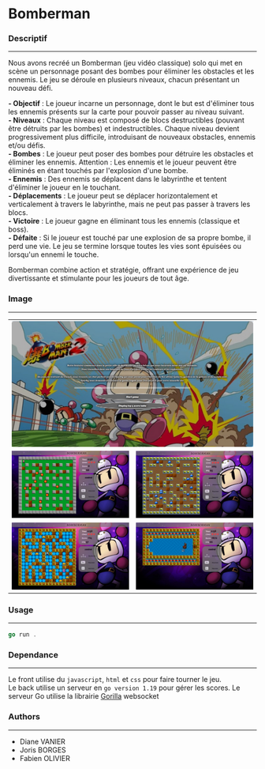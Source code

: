  # Bomberman

### Descriptif
_______
Nous avons recréé un Bomberman (jeu vidéo classique) solo qui met en scène un personnage posant des bombes pour éliminer les obstacles et les ennemis. Le jeu se déroule en plusieurs niveaux, chacun présentant un nouveau défi.

**- Objectif** : Le joueur incarne un personnage, dont le but est d'éliminer tous les ennemis présents sur la carte pour pouvoir passer au niveau suivant.<br>
**- Niveaux** : Chaque niveau est composé de blocs destructibles (pouvant être détruits par les bombes) et indestructibles. Chaque niveau devient progressivement plus difficile, introduisant de nouveaux obstacles, ennemis et/ou défis.<br>
**- Bombes** : Le joueur peut poser des bombes pour détruire les obstacles et éliminer les ennemis. Attention : Les ennemis et le joueur peuvent être éliminés en étant touchés par l'explosion d'une bombe.<br>
**- Ennemis** : Des ennemis se déplacent dans le labyrinthe et tentent d'éliminer le joueur en le touchant.<br>
**- Déplacements** : Le joueur peut se déplacer horizontalement et verticalement à travers le labyrinthe, mais ne peut pas passer à travers les blocs.<br>
**- Victoire** : Le joueur gagne en éliminant tous les ennemis (classique et boss).<br>
**- Défaite** : Si le joueur est touché par une explosion de sa propre bombe, il perd une vie. Le jeu se termine lorsque toutes les vies sont épuisées ou lorsqu'un ennemi le touche.

Bomberman combine action et stratégie, offrant une expérience de jeu divertissante et stimulante pour les joueurs de tout âge.

### Image
_______
<table align= "center" width="95%">
    <tbody>
        <tr>
            <td colspan="2"><img src="./Ressource/startGame.jpg"></td>
        </tr>
        <tr>
            <td><img src="./Ressource/level1.png"></td>
            <td><img src="./Ressource/level2.png"></td>
        </tr>
        <tr>
            <td><img src="./Ressource/level3.png"></td>
            <td><img src="./Ressource/level4.png"></td>
        </tr>    
    </tbody>
</table>

### Usage
_______
```go
go run . 
```

### Dependance
_______
Le front utilise du `javascript`, `html` et `css` pour faire tourner le jeu.<br>
Le back utilise un serveur en `go version 1.19` pour gérer les scores. Le serveur Go utilise la librairie [Gorilla](https://pkg.go.dev/github.com/gorilla/websocket) websocket

### Authors
_______
+ Diane VANIER
+ Joris BORGES
+ Fabien OLIVIER
